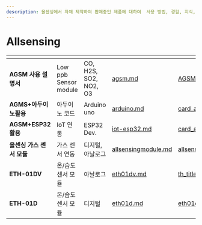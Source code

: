 ```yaml
---
description: 올센싱에서 자체 제작하여 판매중인 제품에 대하여  사용 방법, 경험, 지식, 문제 해결 방법들을 공유하고있습니다.
---
```


# Allsensing

<table data-column-title-hidden data-view="cards"><thead><tr><th></th><th></th><th></th><th data-hidden data-type="content-ref"></th><th data-hidden data-card-cover data-type="files"></th><th data-hidden data-type="content-ref"></th><th data-hidden data-card-target data-type="content-ref"></th></tr></thead><tbody><tr><td><strong>AGSM 사용 설명서</strong></td><td>Low ppb Sensor module</td><td>CO, H2S, SO2, NO2, O3</td><td><a href="agsm.md">agsm.md</a></td><td><a href="../../.gitbook/assets/AGSM_manual_title.webp">AGSM_manual_title.webp</a></td><td></td><td><a href="agsm.md">agsm.md</a></td></tr><tr><td><strong>AGMS+아두이노활용</strong></td><td>아두이노 코드</td><td>Arduino uno</td><td><a href="arduino.md">arduino.md</a></td><td><a href="../../.gitbook/assets/card_asgm_arduino.webp">card_asgm_arduino.webp</a></td><td></td><td><a href="arduino.md">arduino.md</a></td></tr><tr><td><strong>AGSM+ESP32 활용</strong></td><td>IoT 연동</td><td>ESP32 Dev.</td><td><a href="iot-esp32.md">iot-esp32.md</a></td><td><a href="../../.gitbook/assets/card_asgm_esp32.webp">card_asgm_esp32.webp</a></td><td></td><td><a href="iot-esp32.md">iot-esp32.md</a></td></tr><tr><td><strong>올센싱 가스 센서 모듈</strong></td><td>가스 센서 연동</td><td>디지털, 아날로그</td><td><a href="allsensingmodule.md">allsensingmodule.md</a></td><td><a href="../../.gitbook/assets/allsensingModule_title.webp">allsensingModule_title.webp</a></td><td></td><td><a href="allsensingmodule.md">allsensingmodule.md</a></td></tr><tr><td><strong>ETH-01DV</strong></td><td>온/습도 센서 모듈</td><td>아날로그</td><td><a href="eth01dv.md">eth01dv.md</a></td><td><a href="../../.gitbook/assets/th_title.webp">th_title.webp</a></td><td></td><td><a href="eth01dv.md">eth01dv.md</a></td></tr><tr><td><strong>ETH-01D</strong></td><td>온/습도 센서 모듈</td><td>디지털</td><td><a href="eth01d.md">eth01d.md</a></td><td><a href="../../.gitbook/assets/eth01d_title.webp">eth01d_title.webp</a></td><td></td><td><a href="eth01d.md">eth01d.md</a></td></tr></tbody></table>
